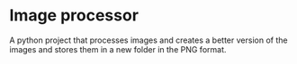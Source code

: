 # Image processor

A python project that processes images and creates a better version of the images and stores them in a new folder in the PNG format.

